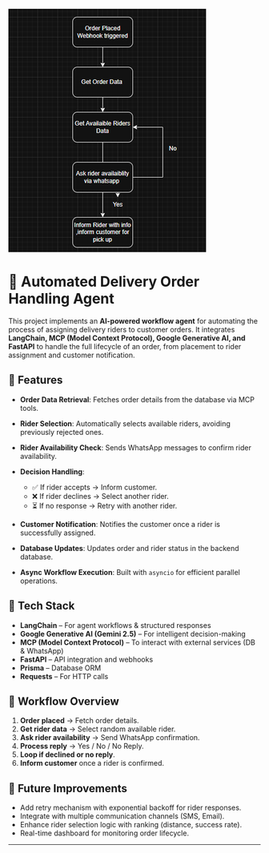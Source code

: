  ![Workflow](workflow.png)



# 🚀 Automated Delivery Order Handling Agent

This project implements an **AI-powered workflow agent** for automating the process of assigning delivery riders to customer orders. It integrates **LangChain, MCP (Model Context Protocol), Google Generative AI, and FastAPI** to handle the full lifecycle of an order, from placement to rider assignment and customer notification.

## 🔹 Features

* **Order Data Retrieval**: Fetches order details from the database via MCP tools.
* **Rider Selection**: Automatically selects available riders, avoiding previously rejected ones.
* **Rider Availability Check**: Sends WhatsApp messages to confirm rider availability.
* **Decision Handling**:

  * ✅ If rider accepts → Inform customer.
  * ❌ If rider declines → Select another rider.
  * ⏳ If no response → Retry with another rider.
* **Customer Notification**: Notifies the customer once a rider is successfully assigned.
* **Database Updates**: Updates order and rider status in the backend database.
* **Async Workflow Execution**: Built with `asyncio` for efficient parallel operations.

## 🔹 Tech Stack

* **LangChain** – For agent workflows & structured responses
* **Google Generative AI (Gemini 2.5)** – For intelligent decision-making
* **MCP (Model Context Protocol)** – To interact with external services (DB & WhatsApp)
* **FastAPI** – API integration and webhooks
* **Prisma** – Database ORM
* **Requests** – For HTTP calls

## 🔹 Workflow Overview

1. **Order placed** → Fetch order details.
2. **Get rider data** → Select random available rider.
3. **Ask rider availability** → Send WhatsApp confirmation.
4. **Process reply** → Yes / No / No Reply.
5. **Loop if declined or no reply**.
6. **Inform customer** once a rider is confirmed.


## 🔹 Future Improvements

* Add retry mechanism with exponential backoff for rider responses.
* Integrate with multiple communication channels (SMS, Email).
* Enhance rider selection logic with ranking (distance, success rate).
* Real-time dashboard for monitoring order lifecycle.

---


 

